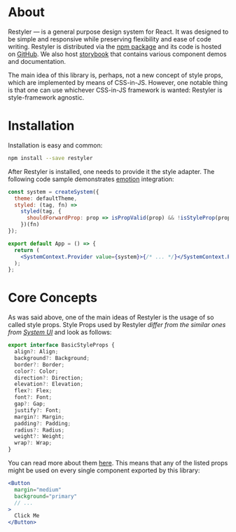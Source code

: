 # About

Restyler — is a general purpose design system for React. It was designed to be simple and responsive while preserving flexibility and ease of code writing. Restyler is distributed via the [npm package](https://www.npmjs.com/restyler) and its code is hosted on [GitHub](https://github.com/albnnc/restyler). We also host [storybook](https://albnnc.github.io/restyler) that contains various component demos and documentation.

The main idea of this library is, perhaps, not a new concept of style props, which are implemented by means of CSS-in-JS. However, one notable thing is that one can use whichever CSS-in-JS framework is wanted: Restyler is style-framework agnostic.

# Installation

Installation is easy and common:

```sh
npm install --save restyler
```

After Restyler is installed, one needs to provide it the style adapter. The following code sample demonstrates [emotion](https://emotion.sh) integration:

```jsx
const system = createSystem({
  theme: defaultTheme,
  styled: (tag, fn) =>
    styled(tag, {
      shouldForwardProp: prop => isPropValid(prop) && !isStyleProp(prop)
    })(fn)
});

export default App = () => {
  return (
    <SystemContext.Provider value={system}>{/* ... */}</SystemContext.Provider>
  );
};
```

# Core Concepts

As was said above, one of the main ideas of Restyler is the usage of so called style props. Style Props used by Restyler _differ from the similar ones from [System UI](https://system-ui.com)_ and look as follows:

```ts
export interface BasicStyleProps {
  align?: Align;
  background?: Background;
  border?: Border;
  color?: Color;
  direction?: Direction;
  elevation?: Elevation;
  flex?: Flex;
  font?: Font;
  gap?: Gap;
  justify?: Font;
  margin?: Margin;
  padding?: Padding;
  radius?: Radius;
  weight?: Weight;
  wrap?: Wrap;
}
```

You can read more about them [here](https://github.com/albnnc/restyler/blob/master/src/models/StyleProps.tsx). This means that any of the listed props might be used on every single component exported by this library:

```jsx
<Button
  margin="medium"
  background="primary"
  // ...
>
  Click Me
</Button>
```
